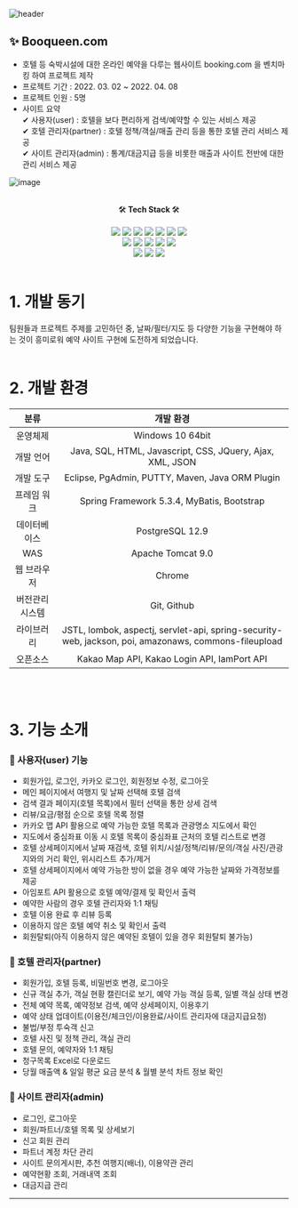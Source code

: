 ![header](https://capsule-render.vercel.app/api?type=Cylinder&color=003580&text=Booqueen.com&height=180&fontSize=50&fontColor=fff)
## ✨ Booqueen.com
- 호텔 등 숙박시설에 대한 온라인 예약을 다루는 웹사이트 <span color="#004679">booking</span><span color="#00A0D6">.com</span> 을 벤치마킹 하여 프로젝트 제작
- 프로젝트 기간 : 2022. 03. 02 ~ 2022. 04. 08
- 프로젝트 인원 : 5명
- 사이트 요약<br>
  ✔ 사용자(user) : 호텔을 보다 편리하게 검색/예약할 수 있는 서비스 제공<br>
  ✔ 호텔 관리자(partner) : 호텔 정책/객실/매출 관리 등을 통한 호텔 관리 서비스 제공<br>
  ✔ 사이트 관리자(admin) : 통계/대금지급 등을 비롯한 매출과 사이트 전반에 대한 관리 서비스 제공

![image](https://user-images.githubusercontent.com/97867506/165015588-eae1828c-4f46-479a-acb0-806b9ef7e138.png)
<br><br>
<div align="center">🛠<b> Tech Stack </b>🛠</div><br>
<div align="center">
  <img src="https://img.shields.io/badge/Java-007396?style=flat&logo=Java&logoColor=white"/>
  <img src="https://img.shields.io/badge/Spring-6DB33F?style=flat&logo=Spring&logoColor=white"/>
  <img src="https://img.shields.io/badge/JavaScript-F7DF1E?style=flat&logo=JavaScript&logoColor=white"/>
  <img src="https://img.shields.io/badge/HTML5-E34F26?style=flat&logo=HTML5&logoColor=white"/>
  <img src="https://img.shields.io/badge/CSS3-1572B6?style=flat&logo=CSS3&logoColor=white"/>
  <img src="https://img.shields.io/badge/jQuery-0769AD?style=flat&logo=jQuery&logoColor=white"/>
  <img src="https://img.shields.io/badge/JSON-000000?style=flat&logo=JSON&logoColor=white"/><br>
  <img src="https://img.shields.io/badge/Bootstrap-7952B3?style=flat&logo=Bootstrap&logoColor=white"/>
  <img src="https://img.shields.io/badge/Eclipse IDE-2C2255?style=flat&logo=Eclipse IDE&logoColor=white"/>
  <img src="https://img.shields.io/badge/Apache Tomcat-F8DC75?style=flat&logo=Apache Tomcat&logoColor=black"/>
  <img src="https://img.shields.io/badge/Amazon S3-569A31?style=flat&logo=Amazon S3&logoColor=white"/>
  <img src="https://img.shields.io/badge/Amazon AWS-232F3E?style=flat&logo=Amazon AWS&logoColor=white"/><br>
  <img src="https://img.shields.io/badge/PostgreSQL-4169E1?style=flat&logo=PostgreSQL&logoColor=white"/>
  <img src="https://img.shields.io/badge/Git-F05032?style=flat&logo=Git&logoColor=white"/>
  <img src="https://img.shields.io/badge/GitHub-181717?style=flat&logo=GitHub&logoColor=white"/>
</div><br>

# 1. 개발 동기
팀원들과 프로젝트 주제를 고민하던 중, 날짜/필터/지도 등 다양한 기능을 구현해야 하는 것이 흥미로워 예약 사이트 구현에 도전하게 되었습니다.
<br><br>

# 2. 개발 환경
| 분류 | 개발 환경 |
| :------------: | :-------------: |
| 운영체제 | Windows 10 64bit |
| 개발 언어 | Java, SQL, HTML, Javascript, CSS, JQuery, Ajax, XML, JSON |
| 개발 도구 | Eclipse, PgAdmin, PUTTY, Maven, Java ORM Plugin |
| 프레임 워크 | Spring Framework 5.3.4, MyBatis, Bootstrap |
| 데이터베이스 | PostgreSQL 12.9 |
| WAS | Apache Tomcat 9.0 |
| 웹 브라우저 | Chrome |
| 버전관리 시스템 | Git, Github |
| 라이브러리 | JSTL, lombok, aspectj, servlet-api, spring-security-web, jackson, poi, amazonaws, commons-fileupload |
| 오픈소스 | Kakao Map API, Kakao Login API, IamPort API |

<br><br>

# 3. 기능 소개

### 💛 사용자(user) 기능

- 회원가입, 로그인, 카카오 로그인, 회원정보 수정, 로그아웃
- 메인 페이지에서 여행지 및 날짜 선택해 호텔 검색
- 검색 결과 페이지(호텔 목록)에서 필터 선택을 통한 상세 검색
- 리뷰/요금/평점 순으로 호텔 목록 정렬
- 카카오 맵 API 활용으로 예약 가능한 호텔 목록과 관광명소 지도에서 확인
- 지도에서 중심좌표 이동 시 호텔 목록이 중심좌표 근처의 호텔 리스트로 변경
- 호텔 상세페이지에서 날짜 재검색, 호텔 위치/시설/정책/리뷰/문의/객실 사진/관광지와의 거리 확인, 위시리스트 추가/제거
- 호텔 상세페이지에서 예약 가능한 방이 없을 경우 예약 가능한 날짜와 가격정보를 제공
- 아임포트 API 활용으로 호텔 예약/결제 및 확인서 출력
- 예약한 사람의 경우 호텔 관리자와 1:1 채팅
- 호텔 이용 완료 후 리뷰 등록
- 이용하지 않은 호텔 예약 취소 및 확인서 출력
- 회원탈퇴(아직 이용하지 않은 예약된 호텔이 있을 경우 회원탈퇴 불가능)

### 💚 호텔 관리자(partner)

- 회원가입, 호텔 등록, 비밀번호 변경, 로그아웃
- 신규 객실 추가, 객실 현황 캘린더로 보기, 예약 가능 객실 등록, 일별 객실 상태 변경
- 전체 예약 목록, 예약정보 검색, 예약 상세페이지, 이용후기
- 예약 상태 업데이트(이용전/체크인/이용완료/사이트 관리자에 대금지급요청)
- 불법/부정 투숙객 신고
- 호텔 사진 및 정책 관리, 객실 관리
- 호텔 문의, 예약자와 1:1 채팅
- 청구목록 Excel로 다운로드
- 당월 매출액 & 일일 평균 요금 분석 & 월별 분석 차트 정보 확인

### 💙 사이트 관리자(admin)

- 로그인, 로그아웃
- 회원/파트너/호텔 목록 및 상세보기
- 신고 회원 관리
- 파트너 계정 차단 관리
- 사이트 문의게시판, 추천 여행지(배너), 이용약관 관리
- 예약현황 조회, 거래내역 조회
- 대금지급 관리

---
